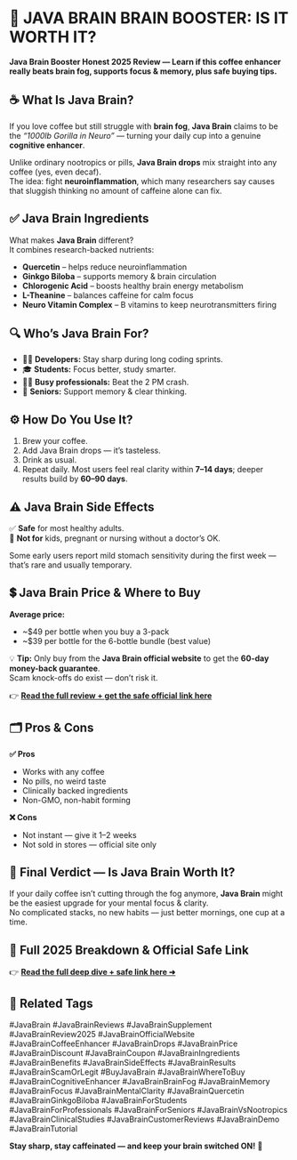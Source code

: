 # 📌 JAVA BRAIN BRAIN BOOSTER: IS IT WORTH IT?



**Java Brain Booster Honest 2025 Review — Learn if this coffee enhancer really beats brain fog, supports focus & memory, plus safe buying tips.**


## ☕ What Is Java Brain?

If you love coffee but still struggle with **brain fog**, **Java Brain** claims to be the *“1000lb Gorilla in Neuro”* — turning your daily cup into a genuine **cognitive enhancer**.

Unlike ordinary nootropics or pills, **Java Brain drops** mix straight into any coffee (yes, even decaf).  
The idea: fight **neuroinflammation**, which many researchers say causes that sluggish thinking no amount of caffeine alone can fix.



## ✅ Java Brain Ingredients

What makes **Java Brain** different?  
It combines research-backed nutrients:

- **Quercetin** – helps reduce neuroinflammation
- **Ginkgo Biloba** – supports memory & brain circulation
- **Chlorogenic Acid** – boosts healthy brain energy metabolism
- **L-Theanine** – balances caffeine for calm focus
- **Neuro Vitamin Complex** – B vitamins to keep neurotransmitters firing



## 🔍 Who’s Java Brain For?

- 🧑‍💻 **Developers:** Stay sharp during long coding sprints.
- 🎓 **Students:** Focus better, study smarter.
- 👨‍💼 **Busy professionals:** Beat the 2 PM crash.
- 👴 **Seniors:** Support memory & clear thinking.



## ⚙️ How Do You Use It?

1. Brew your coffee.
2. Add Java Brain drops — it’s tasteless.
3. Drink as usual.
4. Repeat daily. Most users feel real clarity within **7–14 days**; deeper results build by **60–90 days**.



## ⚠️ Java Brain Side Effects

✅ **Safe** for most healthy adults.  
🚫 **Not for** kids, pregnant or nursing without a doctor’s OK.

Some early users report mild stomach sensitivity during the first week — that’s rare and usually temporary.



## 💲 Java Brain Price & Where to Buy

**Average price:**  
- ~$49 per bottle when you buy a 3-pack
- ~$39 per bottle for the 6-bottle bundle (best value)

💡 **Tip:** Only buy from the **Java Brain official website** to get the **60-day money-back guarantee**.  
Scam knock-offs do exist — don’t risk it.

👉 **[Read the full review + get the safe official link here](https://digitalproreviews.hashnode.dev/java-brain-brain-booster-benefits-and-side-effects-full-2025-breakdown)**



## 🗂️ Pros & Cons

**✅ Pros**
- Works with any coffee
- No pills, no weird taste
- Clinically backed ingredients
- Non-GMO, non-habit forming

**❌ Cons**
- Not instant — give it 1–2 weeks
- Not sold in stores — official site only



## 🧠 Final Verdict — Is Java Brain Worth It?

If your daily coffee isn’t cutting through the fog anymore, **Java Brain** might be the easiest upgrade for your mental focus & clarity.  
No complicated stacks, no new habits — just better mornings, one cup at a time.



## 🔗 **Full 2025 Breakdown & Official Safe Link**

👉 [**Read the full deep dive + safe link here ➜**](https://digitalproreviews.hashnode.dev/java-brain-brain-booster-benefits-and-side-effects-full-2025-breakdown)



## 🔖 Related Tags

#JavaBrain #JavaBrainReviews #JavaBrainSupplement #JavaBrainReview2025 #JavaBrainOfficialWebsite #JavaBrainCoffeeEnhancer #JavaBrainDrops #JavaBrainPrice #JavaBrainDiscount #JavaBrainCoupon #JavaBrainIngredients #JavaBrainBenefits #JavaBrainSideEffects #JavaBrainResults #JavaBrainScamOrLegit #BuyJavaBrain #JavaBrainWhereToBuy #JavaBrainCognitiveEnhancer #JavaBrainBrainFog #JavaBrainMemory #JavaBrainFocus #JavaBrainMentalClarity #JavaBrainQuercetin #JavaBrainGinkgoBiloba #JavaBrainForStudents #JavaBrainForProfessionals #JavaBrainForSeniors #JavaBrainVsNootropics #JavaBrainClinicalStudies #JavaBrainCustomerReviews #JavaBrainDemo #JavaBrainTutorial



**Stay sharp, stay caffeinated — and keep your brain switched ON!** 🚀

